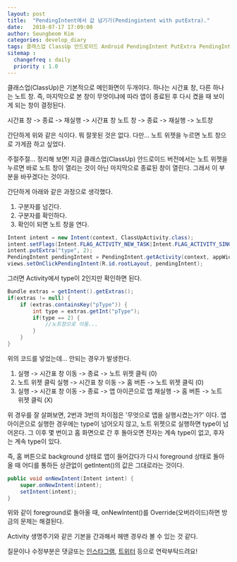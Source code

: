 ```yaml
---
layout: post
title:  "PendingIntent에서 값 넘기기(Pendingintent with putExtra)."
date:   2018-07-17 17:09:00
author: Seungbeom Kim
categories: develop_diary
tags: 클래스업 ClassUp 안드로이드 Android PendingIntent PutExtra PendingIntent값넘기기 안드로이드개발 Android개발
sitemap :
  changefreq : daily
  priority : 1.0
---
```


클래스업(ClassUp)은 기본적으로 메인화면이 두개이다. 하나는 시간표 창, 다른 하나는 노트 창.
즉, 마지막으로 본 창이 무엇이냐에 따라 앱이 종료된 후 다시 켰을 때 보이게 되는 창이 결정된다.

시간표 창 -> 종료 -> 재실행 -> 시간표 창
노트 창 -> 종료 -> 재실행 -> 노트창

간단하게 위와 같은 식이다. 뭐 잘못된 것은 없다. 다만... 노트 위젯을 누르면 노트 창으로 가게끔 하고 싶었다.

주절주절... 정리해 보면!
지금 클래스업(ClassUp) 안드로이드 버전에서는 노트 위젯을 누르면 바로 노트 창이 열리는 것이 아닌 마지막으로 종료된 창이 열린다. 그래서 이 부분을 바꾸겠다는 것이다.

간단하게 아래와 같은 과정으로 생각했다.
1. 구분자를 넘긴다.
2. 구분자를 확인하다.
3. 확인이 되면 노트 창을 연다.

```java
Intent intent = new Intent(context, ClassUpActivity.class);
intent.setFlags(Intent.FLAG_ACTIVITY_NEW_TASK|Intent.FLAG_ACTIVITY_SINGLE_TOP|Intent.FLAG_ACTIVITY_CLEAR_TOP);
intent.putExtra("type", 2);
PendingIntent pendingIntent = PendingIntent.getActivity(context, appWidgetId, intent, PendingIntent.FLAG_UPDATE_CURRENT);
views.setOnClickPendingIntent(R.id.rootLayout, pendingIntent);
```

그러면 Activity에서 type이 2인지만 확인하면 된다.

```java
Bundle extras = getIntent().getExtras();
if(extras != null) {
	if (extras.containsKey("pType")) {
		int type = extras.getInt("pType");
		if(type == 2) {
			//노트창으로 이동...
		}
	}
}
```

위의 코드를 넣었는데... 안되는 경우가 발생한다.

1. 실행 -> 시간표 창 이동 -> 종료 -> 노트 위젯 클릭 (0)
2. 노트 위젯 클릭 실행 -> 시간표 창 이동 -> 홈 버튼 -> 노트 위젯 클릭 (0)
3. 실행 -> 시간표 창 이동 -> 종료 -> 앱 아이콘으로 앱 재실행 -> 홈 버튼 -> 노트 위젯 클릭 (X)

위 경우를 잘 살펴보면, 2번과 3번의 차이점은 '무엇으로 앱을 실행시켰는가?' 이다.
앱 아이콘으로 실행한 경우에는 type이 넘어오지 않고, 노트 위젯으로 실행하면 type이 넘어온다.
그 이후 몇 번이고 홈 화면으로 간 후 돌아오면 전자는 계속 type이 없고, 후자는 계속 type이 있다.

즉, 홈 버튼으로 background 상태로 앱이 들어갔다가 다시 foreground 상태로 돌아올 때 어디를 통하든 상관없이 getIntent()의 값은 그대로라는 것이다.

```java
public void onNewIntent(Intent intent) {
	super.onNewIntent(intent);
	setIntent(intent);
}
```

위와 같이 foreground로 돌아올 때, onNewIntent()를 Override(오버라이드)하면 방금의 문제는 해결된다.

Activity 생명주기와 같은 기본을 간과해서 헤맨 경우라 볼 수 있는 것 같다.

질문이나 수정부분은 댓글또는 [인스타그램](https://www.instagram.com/monseungmon/), [트위터](https://twitter.com/kim_seungbeom) 등으로 연락부탁드려요!
